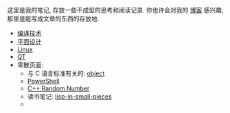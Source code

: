 这里是我的笔记, 存放一些不成型的思考和阅读记录. 你也许会对我的 [博客](https://blog.origami404.top/) 感兴趣, 那里是能写成文章的东西的存放地.

* [编译技术](%E7%BC%96%E8%AF%91%E6%8A%80%E6%9C%AF/%E7%BC%96%E8%AF%91%E6%8A%80%E6%9C%AF.md)
* [平面设计](%E5%B9%B3%E9%9D%A2%E8%AE%BE%E8%AE%A1/%E5%B9%B3%E9%9D%A2%E8%AE%BE%E8%AE%A1.md)
* [Linux](Linux/Linux.md)
* [QT](QT/QT.md)
* 零散页面:
  * 与 C 语言标准有关的: [object](C/object.md)
  * [PowerShell](PowerShell.md)
  * [C++ Random Number](C++%20Random%20Number.md)
  * 读书笔记: [lisp-in-small-pieces](%E8%AF%BB%E4%B9%A6%E7%AC%94%E8%AE%B0/lisp-in-small-pieces.md)
  * 
